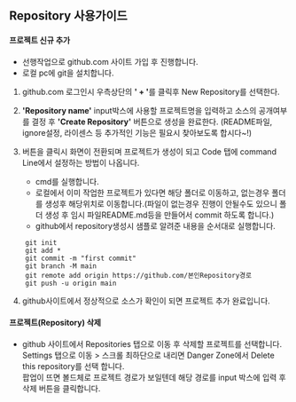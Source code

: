 ## Repository 사용가이드

#### 프로젝트 신규 추가

- 선행작업으로 github.com 사이트 가입 후 진행합니다.
- 로컬 pc에 git을 설치합니다.

1. github.com 로그인시 우측상단의 <strong>' + '</strong>를 클릭후 New Repository를 선택한다.  

2. <strong>'Repository name'</strong> input박스에 사용할 프로젝트명을 입력하고 소스의 공개여부를 결정 후 <strong>'Create Repository'</strong> 버튼으로 생성을 완료한다.
(README파일, ignore설정, 라이센스 등 추가적인 기능은 필요시 찾아보도록 합시다~!)  

3. 버튼을 클릭시 화면이 전환되며 프로젝트가 생성이 되고 Code 탭에 command Line에서 설정하는 방법이 나옵니다.
    - cmd를 실행합니다.
    - 로컬에서 이미 작업한 프로젝트가 있다면 해당 폴더로 이동하고, 없는경우 폴더를 생성후 해당위치로 이동합니다.(파일이 없는경우 진행이 안될수도 있으니 폴더 생성 후 임시 파일README.md등을 만들어서 commit 하도록 합니다.)
    - github에서 repository생성시 샘플로 알려준 내용을 순서대로 실행합니다.


```
    git init
    git add *
    git commit -m "first commit"
    git branch -M main
    git remote add origin https://github.com/본인Repository경로
    git push -u origin main
```
4. github사이트에서 정상적으로 소스가 확인이 되면 프로젝트 추가 완료입니다.

#### 프로젝트(Repository) 삭제

- github 사이트에서 Repositories 탭으로 이동 후 삭제할 프로젝트를 선택합니다.  
Settings 탭으로 이동 > 스크롤 최하단으로 내리면 Danger Zone에서 Delete this repository를 선택 합니다.  
팝업이 뜨면 볼드체로 프로젝트 경로가 보일텐데 해당 경로를 input 박스에 입력 후 삭제 버튼을 클릭합니다.